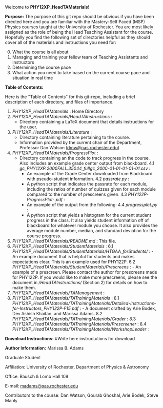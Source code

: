 Welcome to **PHY12XP_HeadTAMaterials**!

**Purpose:** 
The purpose of this git repo should be obvious if you have been directed here and you are familiar with the Mastery-Self Paced (MSP) Physics courses taught at the University of Rochester. You are most likely assigned as the role of being the Head Teaching Assistant for the course. Hopefully you find the following set of directories helpful as they should cover all of the materials and instructions  you need for:

0. What the course is all about
1. Managing and training your fellow team of Teaching Assistants and Instructors
2. Determining the course pace
3. What action you need to take based on the current course pace and situation in real time

**Table of Contents:**

Here is the "Table of Contents" for this git-repo, including a brief description of each directory, and files of importance. 

1. *PHY12XP_HeadTAMaterials* : Home Directory
2. *PHY12XP_HeadTAMaterials/HeadTAInstructions* : 
	- Directory containing a LaTeX document that details instructions for the user.
3. *PHY12XP_HeadTAMaterials/Literature* : 
	- Directory containing literature pertaining to the course.
	- Information provided by the current chair of the Department, Professor Dan Watson (dmw@pas.rochester.edu).
4. *PHY12XP_HeadTAMaterials/ProgressPlot* : 
	- Directory containing an the code to track progress in the course. Also includes an example grade center output from blackboard.
	4.1  *gc_PHY12XP.2000FALL.35044_fullgc_2000-01-01-01-01-01.csv* :
		- An example of the Grade Center downloaded from Blackboard with pseudo-student information.
	4.2 *passrate.py* :
		- A python script that indicates the passrate for each module, including the ratios of number of quizzes given for each module compared to the number of prescreens given.
	4.3 *PHY122P-ProgressPlot-.pdf* :
		- An example of the output from the following:
	4.4 *progressplot.py* :
		- A python script that yields a histogram for the current student progress in the class. It also yields student information off of blackboard for whatever module you choose. It also provides the average module number, median, and standard deviation for the course progress.
5. *PHY12XP_HeadTAMaterials/README.md* : This file.
6. *PHY12XP_HeadTAMaterials/StudentMaterials* :
	6.1 *PHY12XP_HeadTAMaterials/StudentMaterials/HTGAA_forStudents/* :
		- An example document that is helpful for students and makes expectations clear. This is an example used for PHY122P.
	6.2 *PHY12XP_HeadTAMaterials/StudentMaterials/Prescreens* :
		- An example of a prescreen. Please contact the author for prescreens made for PHY122P. If you would like to make more prescreens, please see the document in */HeadTAInstructions/* (Section 2) for details on how to make them.
7. *PHY12XP_HeadTAMaterials/TAManagement* :
8. *PHY12XP_HeadTAMaterials/TATrainingMaterials* :
	8.1 *PHY12XP_HeadTAMaterials/TATrainingMaterials/Detailed-Instructions-for-Instructors_PHY122P-F15.pdf* :
		- A document crafted by Arie Bodek, Dev Ashish Khaitan, and Marissa Adams. 
	8.2 *PHY12XP_HeadTAMaterials/TATrainingMaterials/Grader* :
	8.3 *PHY12XP_HeadTAMaterials/TATrainingMaterials/Prescreener* :
	8.4 *PHY12XP_HeadTAMaterials/TATrainingMaterials/WorkshopLeader* :

**Download Instructions:**
#Write here instructutions for download

**Author Information:**
Marissa B. Adams

Graduate Student

Affiliation: University of Rochester, Department of Physics & Astronomy

Office: Bausch & Lomb Hall 108

E-mail: madams@pas.rochester.edu

Contributors to the course: Dan Watson, Gourab Ghoshal, Arie Bodek, Steve Manly
